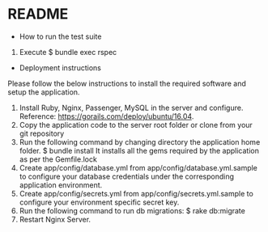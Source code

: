 # README

* How to run the test suite

1) Execute $ bundle exec rspec

* Deployment instructions

Please follow the below instructions to install the required software and setup the application.
1) Install Ruby, Nginx, Passenger, MySQL in the server and configure.
Reference: https://gorails.com/deploy/ubuntu/16.04.
2) Copy the application code to the server root folder or clone from your git repository
3) Run the following command by changing directory the application home folder.
    $ bundle install
	It installs all the gems required by the application as per the Gemfile.lock
4) Create app/config/database.yml from app/config/database.yml.sample to configure your database credentials under the corresponding application environment.
5) Create app/config/secrets.yml from app/config/secrets.yml.sample to configure your environment specific secret key.
6) Run the following command to run db migrations:
    $ rake db:migrate
7) Restart Nginx Server.

